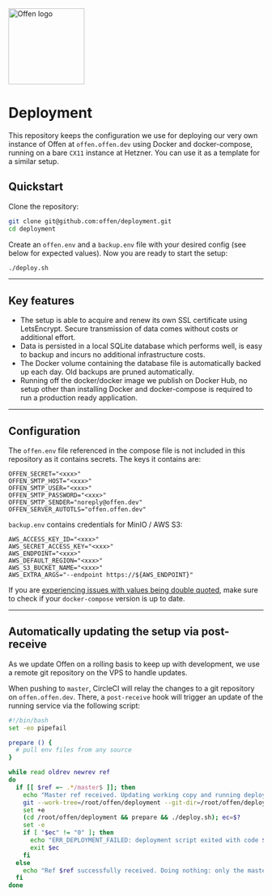 <a href="https://offen.dev/">
    <img src="https://offen.github.io/press-kit/offen-material/gfx-GitHub-Offen-logo.svg" alt="Offen logo" title="Offen" width="150px"/>
</a>

# Deployment

This repository keeps the configuration we use for deploying our very own instance of Offen at `offen.offen.dev` using Docker and docker-compose, running on a bare `CX11` instance at Hetzner. You can use it as a template for a similar setup.

## Quickstart

Clone the repository:

```sh
git clone git@github.com:offen/deployment.git
cd deployment
```

Create an `offen.env` and a `backup.env` file with your desired config (see below for expected values). Now you are ready to start the setup:

```sh
./deploy.sh
```

---

## Key features

- The setup is able to acquire and renew its own SSL certificate using LetsEncrypt. Secure transmission of data comes without costs or additional effort.
- Data is persisted in a local SQLite database which performs well, is easy to backup and incurs no additional infrastructure costs.
- The Docker volume containing the database file is automatically backed up each day. Old backups are pruned automatically.
- Running off the docker/docker image we publish on Docker Hub, no setup other than installing Docker and docker-compose is required to run a production ready application.

---

## Configuration

The `offen.env` file referenced in the compose file is not included in this repository as it contains secrets. The keys it contains are:

```
OFFEN_SECRET="<xxx>"
OFFEN_SMTP_HOST="<xxx>"
OFFEN_SMTP_USER="<xxx>"
OFFEN_SMTP_PASSWORD="<xxx>"
OFFEN_SMTP_SENDER="noreply@offen.dev"
OFFEN_SERVER_AUTOTLS="offen.offen.dev"
```

`backup.env` contains credentials for MinIO / AWS S3:

```
AWS_ACCESS_KEY_ID="<xxx>"
AWS_SECRET_ACCESS_KEY="<xxx>"
AWS_ENDPOINT="<xxx>"
AWS_DEFAULT_REGION="<xxx>"
AWS_S3_BUCKET_NAME="<xxx>"
AWS_EXTRA_ARGS="--endpoint https://${AWS_ENDPOINT}"
```

If you are [experiencing issues with values being double quoted][quotes-issue], make sure to check if your `docker-compose` version is up to date.

[quotes-issue]: https://github.com/docker/compose/issues/2854

---

## Automatically updating the setup via post-receive

As we update Offen on a rolling basis to keep up with development, we use a remote git repository on the VPS to handle updates.

When pushing to `master`, CircleCI will relay the changes to a git repository on `offen.offen.dev`. There, a `post-receive` hook will trigger an update of the running service via the following script:

```sh
#!/bin/bash
set -eo pipefail

prepare () {
  # pull env files from any source
}

while read oldrev newrev ref
do
  if [[ $ref =~ .*/master$ ]]; then
    echo "Master ref received. Updating working copy and running deploy script now."
    git --work-tree=/root/offen/deployment --git-dir=/root/offen/deployment.git checkout -f
    set +e
    (cd /root/offen/deployment && prepare && ./deploy.sh); ec=$?
    set -e
    if [ "$ec" != "0" ]; then
      echo "ERR_DEPLOYMENT_FAILED: deployment script exited with code $ec"
      exit $ec
    fi
  else
    echo "Ref $ref successfully received. Doing nothing: only the master branch may be deployed on this server."
  fi
done
```
